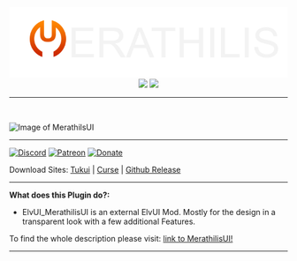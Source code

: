 <div align="center">
<img src="m4.png"/><br>
<img src="https://img.shields.io/badge/ElvUI-12.44-blue.svg?longCache=true&style=for-the-badge"/>
<img src="https://img.shields.io/badge/Version-4.78-orange.svg?longCache=true&style=for-the-badge"/>
</div>

-----
<br>

![Image of MerathilsUI](https://www.tukui.org/addons/Merathilis/1603027212/screenshot.png)

***
[![Discord](https://img.shields.io/discord/284626725403361281?label=Discord&style=flat-square)](https://discordapp.com/invite/ZhNqCu2) [![Patreon](https://img.shields.io/badge/Support-Patreon-orange)](https://www.patreon.com/merathilisui) [![Donate](https://img.shields.io/badge/Support-Donate-blue)](https://paypal.me/merathilis)

Download Sites: [Tukui](https://www.tukui.org/addons.php?id=1) | [Curse](https://www.curseforge.com/wow/addons/merathilis-ui) | [Github Release](https://github.com/Merathilis/ElvUI_MerathilisUI/releases)

***

**What does this Plugin do?:**
* ElvUI_MerathilisUI is an external ElvUI Mod. Mostly for the design in a transparent look with a few additional Features.

To find the whole description please visit: [link to MerathilisUI!](https://www.tukui.org/addons.php?id=1)

-----
<br>
